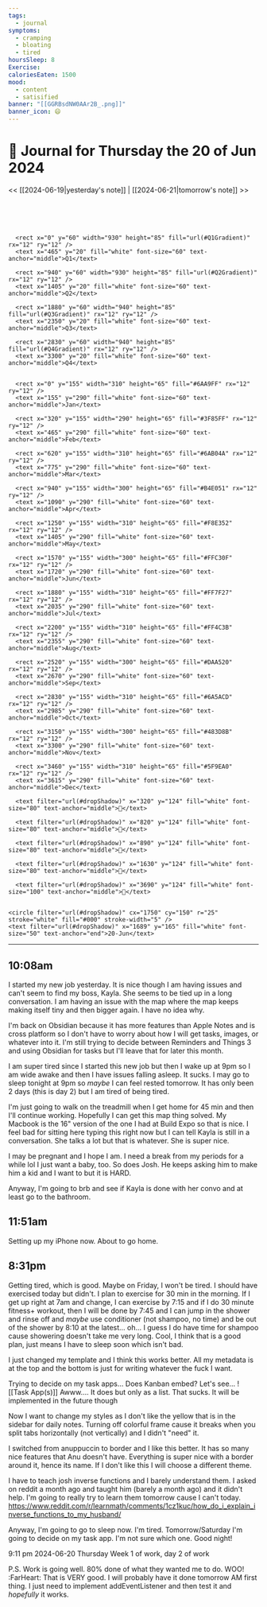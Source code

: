 ```yaml
---
tags:
  - journal
symptoms:
  - cramping
  - bloating
  - tired
hoursSleep: 8
Exercise: 
caloriesEaten: 1500
mood:
  - content
  - satisified
banner: "[[GGRBsdNW0AAr2B_.png]]"
banner_icon: 😄
---
```

# 📆 Journal for Thursday the 20 of Jun 2024

<< [[2024-06-19|yesterday's note]] | [[2024-06-21|tomorrow's note]] >>

<svg viewBox="0 -100 3780 400" xmlns="http://www.w3.org/2000/svg">
  <title>Dynamic Timeline 2024</title>
  <defs>
      
<filter id="brightness" x="0" y="0" width="100%" height="100%">
  <feColorMatrix type="matrix" values="0.4 0 0 0 0
                                       0 0.4 0 0 0
                                       0 0 0.4 0 0
                                       0 0 0 1 0" />
</filter>
<filter id="dropShadow" height="130%">
  <feGaussianBlur in="SourceAlpha" stdDeviation="3"/>
  <feOffset dx="2" dy="2" result="offsetblur"/>
  <feMerge>
    <feMergeNode in="offsetblur"/>
    <feMergeNode in="SourceGraphic"/>
  </feMerge>
</filter>

      
<linearGradient id="Q1Gradient" x1="0%" y1="0%" x2="100%" y2="0%">
    <stop offset="0%" style="stop-color:#6AA9FF" />
    <stop offset="50%" style="stop-color:#3F85FF" />
    <stop offset="100%" style="stop-color:#6AB04A" />
</linearGradient>
    
<linearGradient id="Q2Gradient" x1="0%" y1="0%" x2="100%" y2="0%">
    <stop offset="0%" style="stop-color:#B4E051" />
    <stop offset="50%" style="stop-color:#F8E352" />
    <stop offset="100%" style="stop-color:#FFC30F" />
</linearGradient>
    
<linearGradient id="Q3Gradient" x1="0%" y1="0%" x2="100%" y2="0%">
    <stop offset="0%" style="stop-color:#FF7F27" />
    <stop offset="50%" style="stop-color:#FF4C3B" />
    <stop offset="100%" style="stop-color:#DAA520" />
</linearGradient>
    
<linearGradient id="Q4Gradient" x1="0%" y1="0%" x2="100%" y2="0%">
    <stop offset="0%" style="stop-color:#6A5ACD" />
    <stop offset="50%" style="stop-color:#483D8B" />
    <stop offset="100%" style="stop-color:#5F9EA0" />
</linearGradient>
    
  </defs>
  <g filter="url(#brightness)">
    
      <rect x="0" y="60" width="930" height="85" fill="url(#Q1Gradient)" rx="12" ry="12" />
      <text x="465" y="20" fill="white" font-size="60" text-anchor="middle">Q1</text>
    
      <rect x="940" y="60" width="930" height="85" fill="url(#Q2Gradient)" rx="12" ry="12" />
      <text x="1405" y="20" fill="white" font-size="60" text-anchor="middle">Q2</text>
    
      <rect x="1880" y="60" width="940" height="85" fill="url(#Q3Gradient)" rx="12" ry="12" />
      <text x="2350" y="20" fill="white" font-size="60" text-anchor="middle">Q3</text>
    
      <rect x="2830" y="60" width="940" height="85" fill="url(#Q4Gradient)" rx="12" ry="12" />
      <text x="3300" y="20" fill="white" font-size="60" text-anchor="middle">Q4</text>
    
    
      <rect x="0" y="155" width="310" height="65" fill="#6AA9FF" rx="12" ry="12" />
      <text x="155" y="290" fill="white" font-size="60" text-anchor="middle">Jan</text>
    
      <rect x="320" y="155" width="290" height="65" fill="#3F85FF" rx="12" ry="12" />
      <text x="465" y="290" fill="white" font-size="60" text-anchor="middle">Feb</text>
    
      <rect x="620" y="155" width="310" height="65" fill="#6AB04A" rx="12" ry="12" />
      <text x="775" y="290" fill="white" font-size="60" text-anchor="middle">Mar</text>
    
      <rect x="940" y="155" width="300" height="65" fill="#B4E051" rx="12" ry="12" />
      <text x="1090" y="290" fill="white" font-size="60" text-anchor="middle">Apr</text>
    
      <rect x="1250" y="155" width="310" height="65" fill="#F8E352" rx="12" ry="12" />
      <text x="1405" y="290" fill="white" font-size="60" text-anchor="middle">May</text>
    
      <rect x="1570" y="155" width="300" height="65" fill="#FFC30F" rx="12" ry="12" />
      <text x="1720" y="290" fill="white" font-size="60" text-anchor="middle">Jun</text>
    
      <rect x="1880" y="155" width="310" height="65" fill="#FF7F27" rx="12" ry="12" />
      <text x="2035" y="290" fill="white" font-size="60" text-anchor="middle">Jul</text>
    
      <rect x="2200" y="155" width="310" height="65" fill="#FF4C3B" rx="12" ry="12" />
      <text x="2355" y="290" fill="white" font-size="60" text-anchor="middle">Aug</text>
    
      <rect x="2520" y="155" width="300" height="65" fill="#DAA520" rx="12" ry="12" />
      <text x="2670" y="290" fill="white" font-size="60" text-anchor="middle">Sep</text>
    
      <rect x="2830" y="155" width="310" height="65" fill="#6A5ACD" rx="12" ry="12" />
      <text x="2985" y="290" fill="white" font-size="60" text-anchor="middle">Oct</text>
    
      <rect x="3150" y="155" width="300" height="65" fill="#483D8B" rx="12" ry="12" />
      <text x="3300" y="290" fill="white" font-size="60" text-anchor="middle">Nov</text>
    
      <rect x="3460" y="155" width="310" height="65" fill="#5F9EA0" rx="12" ry="12" />
      <text x="3615" y="290" fill="white" font-size="60" text-anchor="middle">Dec</text>
    
  </g>
  <g>
    
      <text filter="url(#dropShadow)" x="320" y="124" fill="white" font-size="80" text-anchor="middle">🎂</text>
    
      <text filter="url(#dropShadow)" x="820" y="124" fill="white" font-size="80" text-anchor="middle">🌸</text>
    
      <text filter="url(#dropShadow)" x="890" y="124" fill="white" font-size="80" text-anchor="middle">💍</text>
    
      <text filter="url(#dropShadow)" x="1630" y="124" fill="white" font-size="80" text-anchor="middle">🎂</text>
    
      <text filter="url(#dropShadow)" x="3690" y="124" fill="white" font-size="100" text-anchor="middle">🎄</text>
    

    <circle filter="url(#dropShadow)" cx="1750" cy="150" r="25" stroke="white" fill="#000" stroke-width="5" />
    <text filter="url(#dropShadow)" x="1689" y="165" fill="white" font-size="50" text-anchor="end">20-Jun</text>
  </g>
</svg>
  
---

## 10:08am
I started my new job yesterday. It is nice though I am having issues and can't seem to find my boss, Kayla. She seems to be tied up in a long conversation. I am having an issue with the map where the map keeps making itself tiny and then bigger again. I have no idea why.

I'm back on Obsidian because it has more features than Apple Notes and is cross platform so I don't have to worry about how I will get tasks, images, or whatever into it. I'm still trying to decide between Reminders and Things 3 and using Obsidian for tasks but I'll leave that for later this month.

I am super tired since I started this new job but then I wake up at 9pm so I am wide awake and then I have issues falling asleep. It sucks. I may go to sleep tonight at 9pm so *maybe* I can feel rested tomorrow. It has only been 2 days (this is day 2) but I am tired of being tired.

I'm just going to walk on the treadmill when I get home for 45 min and then I'll continue working. Hopefully I can get this map thing solved. My Macbook is the 16" version of the one I had at Build Expo so that is nice. I feel bad for sitting here typing this right now but I can tell Kayla is still in a conversation. She talks a lot but that is whatever. She is super nice.

I may be pregnant and I hope I am. I need a break from my periods for a while lol I just want a baby, too. So does Josh. He keeps asking him to make him a kid and I want to but it is HARD.

Anyway, I'm going to brb and see if Kayla is done with her convo and at least go to the bathroom.

## 11:51am
Setting up my iPhone now. About to go home.

## 8:31pm
Getting tired, which is good. Maybe on Friday, I won't be tired. I should have exercised today but didn't. I plan to exercise for 30 min in the morning. If I get up right at 7am and change, I can exercise by 7:15 and if I do 30 minute fitness+ workout, then I will be done by 7:45 and I can jump in the shower and rinse off and *maybe* use conditioner (not shampoo, no time) and be out of the shower by 8:10 at the latest... oh... I guess I do have time for shampoo cause showering doesn't take me very long. Cool, I think that is a good plan, just means I have to sleep soon which isn't bad.

I just changed my template and I think this works better. All my metadata is at the top and the bottom is just for writing whatever the fuck I want.

Trying to decide on my task apps... Does Kanban embed? Let's see...
![[Task App(s)]]
Awww.... It does but only as a list. That sucks. It will be implemented in the future though

Now I want to change my styles as I don't like the yellow that is in the sidebar for daily notes. Turning off colorful frame cause it breaks when you split tabs horizontally (not vertically) and I didn't "need" it.

I switched from anuppuccin to border and I like this better. It has so many nice features that Anu doesn't have. Everything is super nice with a border around it, hence its name. If I don't like this I will choose a different theme.

I have to teach josh inverse functions and I barely understand them. I asked on reddit a month ago and taught him (barely a month ago) and it didn't help. I'm going to really try to learn them tomorrow cause I can't today. https://www.reddit.com/r/learnmath/comments/1cz1kuc/how_do_i_explain_inverse_functions_to_my_husband/

Anyway, I'm going to go to sleep now. I'm tired. Tomorrow/Saturday I'm going to decide on my task app. I'm not sure which one. Good night!

9:11 pm
2024-06-20
Thursday
Week 1 of work, day 2 of work

P.S. Work is going well. 80% done of what they wanted me to do. WOO! :FarHeart: That is VERY good. I will probably have it done tomorrow AM first thing. I just need to implement addEventListener and then test it and *hopefully* it works.
